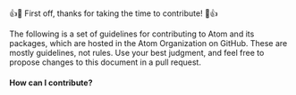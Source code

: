 👍🎉 First off, thanks for taking the time to contribute! 🎉👍

The following is a set of guidelines for contributing to Atom and its packages, which are hosted in the Atom Organization on GitHub. These are mostly guidelines, not rules. Use your best judgment, and feel free to propose changes to this document in a pull request.

#### How can I contribute?
